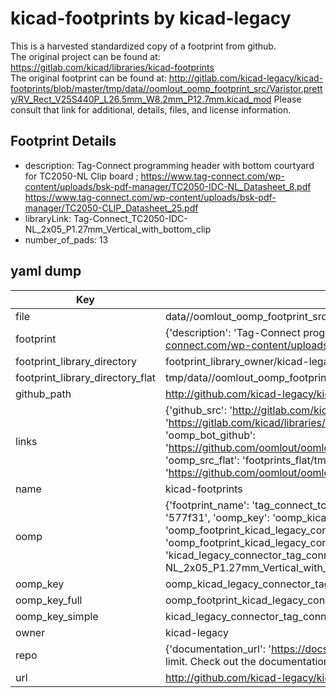 # kicad-footprints by kicad-legacy  
This is a harvested standardized copy of a footprint from github.  
The original project can be found at:  
https://gitlab.com/kicad/libraries/kicad-footprints  
The original footprint can be found at:
http://gitlab.com/kicad-legacy/kicad-footprints/blob/master/tmp/data//oomlout_oomp_footprint_src/Varistor.pretty/RV_Rect_V25S440P_L26.5mm_W8.2mm_P12.7mm.kicad_mod
Please consult that link for additional, details, files, and license information.  
## Footprint Details
* description: Tag-Connect programming header with bottom courtyard for TC2050-NL Clip board ; https://www.tag-connect.com/wp-content/uploads/bsk-pdf-manager/TC2050-IDC-NL_Datasheet_8.pdf https://www.tag-connect.com/wp-content/uploads/bsk-pdf-manager/TC2050-CLIP_Datasheet_25.pdf  
* libraryLink: Tag-Connect_TC2050-IDC-NL_2x05_P1.27mm_Vertical_with_bottom_clip  
* number_of_pads: 13  
## yaml dump  
| Key | Value |  
| --- | --- |  
| file | data//oomlout_oomp_footprint_src/kicad-footprints/Connector.pretty/Tag-Connect_TC2050-IDC-NL_2x05_P1.27mm_Vertical_with_bottom_clip.kicad_mod |  
| footprint | {'description': 'Tag-Connect programming header with bottom courtyard for TC2050-NL Clip board ; https://www.tag-connect.com/wp-content/uploads/bsk-pdf-manager/TC2050-IDC-NL_Datasheet_8.pdf https://www.tag-connect.com/wp-content/uploads/bsk-pdf-manager/TC2050-CLIP_Datasheet_25.pdf', 'libraryLink': 'Tag-Connect_TC2050-IDC-NL_2x05_P1.27mm_Vertical_with_bottom_clip', 'number_of_pads': 13} |  
| footprint_library_directory | footprint_library_owner/kicad-legacy_kicad-footprints |  
| footprint_library_directory_flat | tmp/data//oomlout_oomp_footprint_src/footprints_flat/kicad_legacy_connector_tag_connect_tc2050_idc_nl_2x05_p1_27mm_vertical_with_bottom_clip/working |  
| github_path | http://github.com/kicad-legacy/kicad-footprints/blob/master/tmp/data//oomlout_oomp_footprint_src/Connector.pretty/Tag-Connect_TC2050-IDC-NL_2x05_P1.27mm_Vertical_with_bottom_clip.kicad_mod |  
| links | {'github_src': 'http://gitlab.com/kicad-legacy/kicad-footprints/blob/master/tmp/data//oomlout_oomp_footprint_src/Varistor.pretty/RV_Rect_V25S440P_L26.5mm_W8.2mm_P12.7mm.kicad_mod', 'github_src_repo': 'https://gitlab.com/kicad/libraries/kicad-footprints', 'oomp_bot': 'tmp/data//oomlout_oomp_footprint_src/footprints/kicad_legacy_connector_tag_connect_tc2050_idc_nl_2x05_p1_27mm_vertical_with_bottom_clip/working', 'oomp_bot_github': 'https://github.com/oomlout/oomlout_oomp_footprint_bot/tree/main/tmp/data//oomlout_oomp_footprint_src/footprints/kicad_legacy_connector_tag_connect_tc2050_idc_nl_2x05_p1_27mm_vertical_with_bottom_clip/working', 'oomp_src_flat': 'footprints_flat/tmp/data//oomlout_oomp_footprint_src/footprints_flat/kicad_legacy_connector_tag_connect_tc2050_idc_nl_2x05_p1_27mm_vertical_with_bottom_clip/working', 'oomp_src_flat_github': 'https://github.com/oomlout/oomlout_oomp_footprint_src/tree/main/tmp/data//oomlout_oomp_footprint_src/footprints_flat/kicad_legacy_connector_tag_connect_tc2050_idc_nl_2x05_p1_27mm_vertical_with_bottom_clip/working'} |  
| name | kicad-footprints |  
| oomp | {'footprint_name': 'tag_connect_tc2050_idc_nl_2x05_p1_27mm_vertical_with_bottom_clip', 'library_name': 'connector', 'md5': '577f319a80920e9a5549f8656d1b5fc8', 'md5_10': '577f319a80', 'md5_5': '577f3', 'md5_6': '577f31', 'oomp_key': 'oomp_kicad_legacy_connector_tag_connect_tc2050_idc_nl_2x05_p1_27mm_vertical_with_bottom_clip', 'oomp_key_extra': 'oomp_footprint_kicad_legacy_connector_tag_connect_tc2050_idc_nl_2x05_p1_27mm_vertical_with_bottom_clip', 'oomp_key_full': 'oomp_footprint_kicad_legacy_connector_tag_connect_tc2050_idc_nl_2x05_p1_27mm_vertical_with_bottom_clip_577f31', 'oomp_key_simple': 'kicad_legacy_connector_tag_connect_tc2050_idc_nl_2x05_p1_27mm_vertical_with_bottom_clip', 'original_filename': 'data//oomlout_oomp_footprint_src/kicad-footprints/Connector.pretty/Tag-Connect_TC2050-IDC-NL_2x05_P1.27mm_Vertical_with_bottom_clip.kicad_mod', 'owner_name': 'kicad_legacy'} |  
| oomp_key | oomp_kicad_legacy_connector_tag_connect_tc2050_idc_nl_2x05_p1_27mm_vertical_with_bottom_clip |  
| oomp_key_full | oomp_footprint_kicad_legacy_connector_tag_connect_tc2050_idc_nl_2x05_p1_27mm_vertical_with_bottom_clip |  
| oomp_key_simple | kicad_legacy_connector_tag_connect_tc2050_idc_nl_2x05_p1_27mm_vertical_with_bottom_clip |  
| owner | kicad-legacy |  
| repo | {'documentation_url': 'https://docs.github.com/rest/overview/resources-in-the-rest-api#rate-limiting', 'message': "API rate limit exceeded for 84.66.142.224. (But here's the good news: Authenticated requests get a higher rate limit. Check out the documentation for more details.)"} |  
| url | http://github.com/kicad-legacy/kicad-footprints |  

